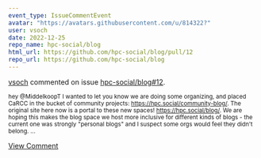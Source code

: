 ```yaml
---
event_type: IssueCommentEvent
avatar: "https://avatars.githubusercontent.com/u/814322?"
user: vsoch
date: 2022-12-25
repo_name: hpc-social/blog
html_url: https://github.com/hpc-social/blog/pull/12
repo_url: https://github.com/hpc-social/blog
---
```


<a href='https://github.com/vsoch' target='_blank'>vsoch</a> commented on issue <a href='https://github.com/hpc-social/blog/pull/12' target='_blank'>hpc-social/blog#12</a>.

<small>hey @MiddelkoopT I wanted to let you know we are doing some organizing, and placed CaRCC in the bucket of community projects: https://hpc.social/community-blog/. The original site here now is a portal to these new spaces!  https://hpc.social/blog/. We are hoping this makes the blog space we host more inclusive for different kinds of blogs - the current one was strongly "personal blogs" and I suspect some orgs would feel they didn't belong....</small>

<a href='https://github.com/hpc-social/blog/pull/12' target='_blank'>View Comment</a>